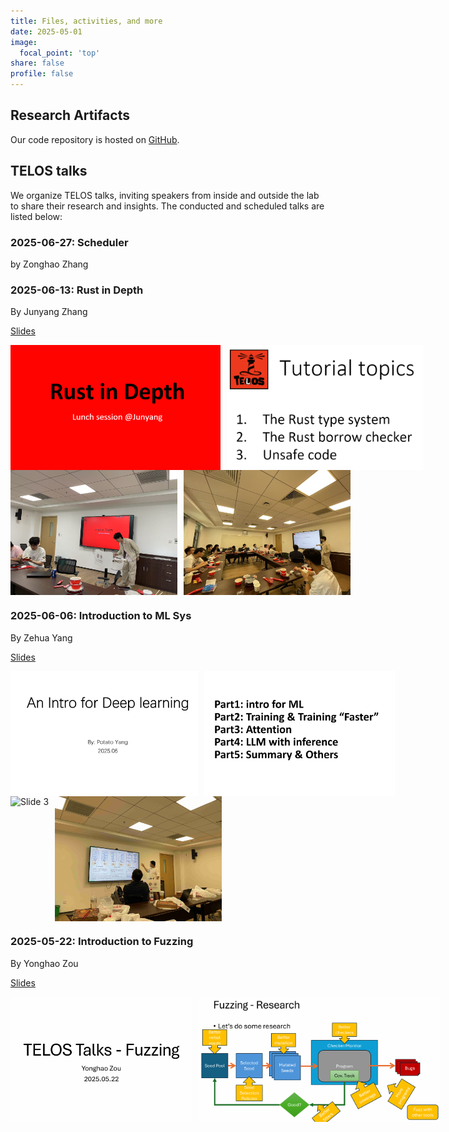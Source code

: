 ```yaml
---
title: Files, activities, and more
date: 2025-05-01
image:
  focal_point: 'top'
share: false
profile: false
---
```


## Research Artifacts

Our code repository is hosted on [GitHub](https://github.com/TELOS-syslab).



## TELOS talks

We organize TELOS talks, inviting speakers from inside and outside the lab to share their research and insights. The conducted and scheduled talks are listed below:

### 2025-06-27: Scheduler

by Zonghao Zhang

### 2025-06-13: Rust in Depth

By Junyang Zhang

[Slides](./talks_slides/002-Rust.pdf)

<div class="img-row">
  <img src="./pics/002-Rust/1.png" alt="Slide 1" class="img-entry">
  <img src="./pics/002-Rust/2.png" alt="Slide 2" class="img-entry">
</div>
<div class="img-row">
  <img src="./pics/002-Rust/3.jpg" alt="Slide 3" class="img-entry">
  <img src="./pics/002-Rust/4.jpg" alt="Slide 4" class="img-entry">
</div>



### 2025-06-06: Introduction to ML Sys

By Zehua Yang

[Slides](./talks_slides/001-ML-intro.pptx)

<div class="img-row">
  <img src="./pics/001-ML-intro/1.png" alt="Slide 1" class="img-entry">
  <img src="./pics/001-ML-intro/2.png" alt="Slide 2" class="img-entry">
</div>
<div class="img-row">
  <img src="./pics/001-ML-intro/3.jpg" alt="Slide 3" class="img-entry">
  <img src="./pics/001-ML-intro/4.jpg" alt="Slide 4" class="img-entry">
</div>



### 2025-05-22: Introduction to Fuzzing

By Yonghao Zou

[Slides](./talks_slides/000-Fuzzing.pdf)

<div class="img-row">
  <img src="./pics/000-Fuzzing/1.png" alt="Slide 1" class="img-entry">
  <img src="./pics/000-Fuzzing/2.png" alt="Slide 2" class="img-entry">
</div>

<style>
.img-row {
  display: flex;
  gap: 10px;
}
.img-entry {
  width: auto;
  height: 200px;
}
</style>
